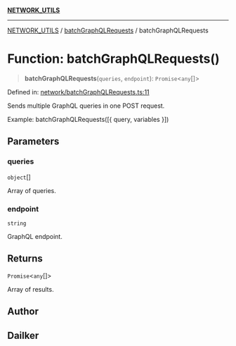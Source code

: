 [**NETWORK_UTILS**](../../README.md)

***

[NETWORK_UTILS](../../README.md) / [batchGraphQLRequests](../README.md) / batchGraphQLRequests

# Function: batchGraphQLRequests()

> **batchGraphQLRequests**(`queries`, `endpoint`): `Promise`\<`any`[]\>

Defined in: [network/batchGraphQLRequests.ts:11](https://github.com/dailker/everyutil/blob/26e2bb73429918cf0d08899e9efd90b82a42c92e/src/network/batchGraphQLRequests.ts#L11)

Sends multiple GraphQL queries in one POST request.

Example: batchGraphQLRequests([{ query, variables }])

## Parameters

### queries

`object`[]

Array of queries.

### endpoint

`string`

GraphQL endpoint.

## Returns

`Promise`\<`any`[]\>

Array of results.

## Author

## Dailker
